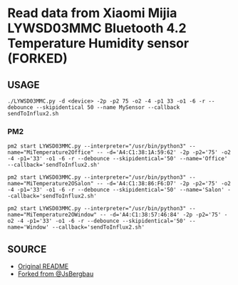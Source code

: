 # Read data from Xiaomi Mijia LYWSD03MMC Bluetooth 4.2 Temperature Humidity sensor (FORKED)



## USAGE
```
./LYWSD03MMC.py -d <device> -2p -p2 75 -o2 -4 -p1 33 -o1 -6 -r --debounce --skipidentical 50 --name MySensor --callback sendToInflux2.sh
```

### PM2

```
pm2 start LYWSD03MMC.py --interpreter="/usr/bin/python3" --name="MiTemperature2Office" -- -d='A4:C1:38:1A:59:62' -2p -p2='75' -o2 -4 -p1='33' -o1 -6 -r --debounce --skipidentical='50' --name='Office' --callback='sendToInflux2.sh'

pm2 start LYWSD03MMC.py --interpreter="/usr/bin/python3" --name="MiTemperature2OSalon" -- -d='A4:C1:38:86:F6:D7' -2p -p2='75' -o2 -4 -p1='33' -o1 -6 -r --debounce --skipidentical='50' --name='Salon' --callback='sendToInflux2.sh'

pm2 start LYWSD03MMC.py --interpreter="/usr/bin/python3" --name="MiTemperature2OWindow" -- -d='A4:C1:38:57:46:84' -2p -p2='75' -o2 -4 -p1='33' -o1 -6 -r --debounce --skipidentical='50' --name='Window' --callback='sendToInflux2.sh'
```

## SOURCE
* [Original README](./README_original.nd)
* [Forked from @JsBergbau](https://github.com/JsBergbau/MiTemperature2)
